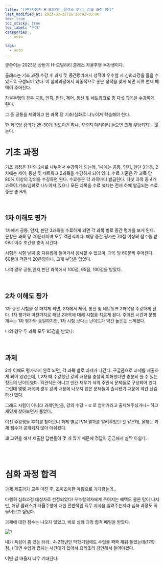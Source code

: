 ```yaml
---
title: "[현대자동차 H-모빌리티 클래스 후기] 심화 과정 합격"
last_modified_at: 2023-03-25T16:20:02-05:00
toc: true
toc_sticky: true
toc_label: "목차"
categories:
  - auto

tags:
  - auto
--- 
```

 글쓴이는 2023년 상반기 H-모빌리티 클래스 자율주행 수강생이다.

클래스는 기초 과정 수강 후 과제 및 중간평가에서 성적이 우수할 시 심화과정을 들을 수 있도록 구성되어 있다. 이 심화과정에서 최종적으로 좋은 성적을 맞게 되면 서류 면제 혜택이 주어진다.

자율주행의 경우 공통, 인지, 판단, 제어, 통신 및 네트워크로 총 다섯 과목을 수강하게 된다. 

그 중 공통을 제외하고 한 과목 당 기초/심화로 나누어져 학습해야 한다.

한 과목당 강의가 25-30개 정도이긴 하나, 꾸준히 미리미리 들으면 크게 부담되지는 않는다.

# 기초 과정

 기초 과정은 1차와 2차로 나누어서 수강하게 되는데, 1차에는 공통, 인지, 판단 3과목, 2차에는 제어, 통신 및 네트워크 2과목을 수강하게 되어 있다. 수료 기준은 각 과목 당 80% 이상의 강의를 수강하면 된다. 수료증은 각 과목마다 발급된다. 다섯 과목 중 4개 과목이 기초/심화로 나누어져 있으니 모든 과목을 수료 했다는 전제 하에 발급되는 수료증은 총 9개.

<br/>

## 1차 이해도 평가

 1차에서 공통, 인지, 판단 3과목을 수료하게 되면 각 과목 별로 중간 평가를 보게 된다. 문항은 과목 당 20문제이며 모두 객관식이다. 해당 중간 평가는 70점 이상의 점수를 받아야 이수 조건을 충족 시킨다. 

 시험은 시험 날짜 중 자유롭게 들어가서 응시할 수 있으며, 과목 당 60분씩 주어진다. 60분에 객관식 20문항이니, 크게 부담은 없었다.

나의 경우 공통,인지,판단 과목에서 100점, 95점, 100점을 받았다.

<br/>

## 2차 이해도 평가

 1차 중간 시험을 잘 마치게 되면, 2차에서 제어, 통신 및 네트워크 2과목을 수강하게 된다. 1차 평가와 마찬가지로 해당 2과목에 대해 시험을 치르게 된다. 주어진 시간과 문항 개수는 1차 평가와 동일하지만, 1차 시험 보다는 난이도가 약간 높은듯 느껴졌다. 

나의 경우 두 과목 모두 95점을 받았다.

<br/>

## 과제

 2차 이해도 평가까지 완료 되면, 각 과목 별로 과제가 나간다. 구글폼으로 과제를 제출하게 되어 있었는데, 1,2차 때 수강했던 강의 내용을 충실히 이해했다면 충분히 풀 수 있는 정도의 난이도였다. 객관식은 아니고 빈칸 채우기 식의 주관식 문제들로 구성되어 있다. 그런데 몇몇 과목의 경우 강의 내용에 나오지 않은 문제들이 출시됐기 때문에 약간 난감하긴 했다.

그래도 시험이 아니라 과제인만큼, 강의 수강 + α 로 얻어가라고 출제해주셨거니~ 하고 재밌게 찾아보면서 풀었다. 

이전 수강생들 후기를 찾아보니 과제 별로 P/N 결과를 알려주었던 것 같은데, 올해는 과제 점수가 공개되지 않아 아쉬웠다.

꽤 고민을 해서 제출한 답변들이 몇 개 있기 때문에 정답이 궁금해서 살짝 아쉽다.

<br/>

<br/>

# 심화 과정 합격

 과제 제출까지 모두 마친 후, 조마조마한 마음으로 기다렸는데..

다행히 심화과정 대상자로 선정되었다! 우수합격자에게 주어지는 혜택도 물론 탐이 나지만, 해당 클래스가 자율주행에 대한 전반적인 직무 지식을 알려주는지라 심화 과정도 꼭 들어보고 싶었다.

과제에 대한 점수는 나오지 않았고, 바로 심화 과정 합격 메일을 받았다.

![1](https://user-images.githubusercontent.com/63995044/227723207-cd43e135-9e37-4664-80a5-b709a4e9ca15.png)

 내가 욕심이 좀 있는 터라.. 4-2학년인 막학기임에도 수업을 꽉꽉 채워 들었는데(17학점..) 대면 수업과 겹치는 시간대가 있어서 요리조리 감안해서 들어야겠다.

어떤 걸 배울지 너무 기대된다.
